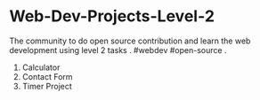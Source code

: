# Web-Dev-Projects-Level-2
The community to do open source contribution and learn the web development using level 2 tasks . #webdev #open-source .

1) Calculator
2) Contact Form
3) Timer Project
